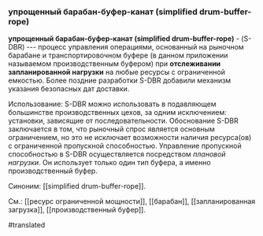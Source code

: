 ### упрощенный барабан-буфер-канат (simplified drum-buffer-rope)

**упрощенный барабан-буфер-канат (simplified drum-buffer-rope)** - (S-DBR) --- процесс управления операциями, основанный на рыночном барабане и транспортировочном буфере (в данном приложении называемом производственным буфером) при **отслеживании запланированной нагрузки** на любые ресурсы с ограниченной емкостью. Более поздние разработки S-DBR добавили механизм указания безопасных дат доставки.

Использование: S-DBR можно использовать в подавляющем большинстве производственных цехов, за одним исключением: установки, зависящие от последовательности. Обоснование S-DBR заключается в том, что рыночный спрос является основным ограничением, но это не исключает возможности наличия ресурса(ов) с ограниченной пропускной способностью. Управление пропускной способностью в S-DBR осуществляется посредством *плановой нагрузки*. Он использует только один тип буфера, а именно производственный буфер.

Синоним: [[simplified drum-buffer-rope]].

См.: [[ресурс ограниченной мощности]], [[барабан]], [[запланированная загрузка]], [[производственный буфер]].

#translated
